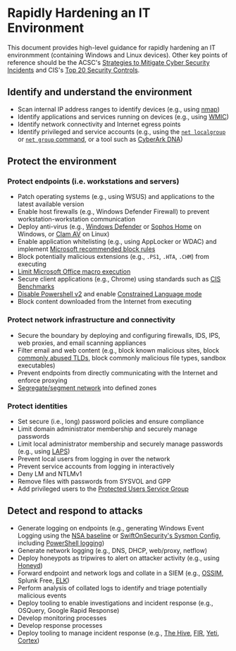 # Rapidly Hardening an IT Environment

This document provides high-level guidance for rapidly hardening an IT environmment (containing Windows and Linux devices). Other key points of reference should be the ACSC's [Strategies to Mitigate Cyber Security Incidents](https://www.cyber.gov.au/publications/strategies-to-mitigate-cyber-security-incidents) and CIS's [Top 20 Security Controls](https://www.cisecurity.org/controls/cis-controls-list/).

## Identify and understand the environment
* Scan internal IP address ranges to identify devices (e.g., using [nmap](https://nmap.org/))
* Identify applications and services running on devices (e.g., using [WMIC](https://helpdeskgeek.com/how-to/generate-a-list-of-installed-programs-in-windows/))
* Identify network connectivity and Internet egress points
* Identify privileged and service accounts (e.g., using the [`net localgroup`](https://superuser.com/questions/339071/where-can-i-see-the-list-of-administrators-in-windows-7) or [`net group` command](https://social.technet.microsoft.com/Forums/windows/en-US/455e7ec7-5d77-4fda-9b95-1eea0380fc49/how-to-find-users-who-have-local-administratordomain-admin-rights-through-command-line?forum=itproxpsp), or a tool such as [CyberArk DNA](https://www.cyberark.com/discover-privileged-accounts-exist-cyberark-dna/))

## Protect the environment
### Protect endpoints (i.e. workstations and servers)
* Patch operating systems (e.g., using WSUS) and applications to the latest available version
* Enable host firewalls (e.g., Windows Defender Firewall) to prevent workstation-workstation communication
* Deploy anti-virus (e.g., [Windows Defender](https://docs.microsoft.com/en-us/windows/security/threat-protection/windows-defender-antivirus/windows-defender-antivirus-in-windows-10) or [Sophos Home](https://home.sophos.com/en-us/index2.aspx) on Windows, or [Clam AV](https://www.clamav.net/) on Linux)
* Enable application whitelisting (e.g., using AppLocker or WDAC) and implement [Microsoft recommended block rules](https://docs.microsoft.com/en-us/windows/security/threat-protection/windows-defender-application-control/microsoft-recommended-block-rules)
* Block potentially malicious extensions (e.g., `.PS1`, `.HTA`, `.CHM`) from executing
* [Limit Microsoft Office macro execution](https://www.cyber.gov.au/publications/microsoft-office-macro-security)
* Secure client applications (e.g., Chrome) using standards such as [CIS Benchmarks](https://www.cisecurity.org/cis-benchmarks/)
* [Disable Powershell v2](https://devblogs.microsoft.com/powershell/windows-powershell-2-0-deprecation/) and enable [Constrained Language mode](https://www.petri.com/protect-malware-enforcing-powershell-constrained-language-mode)
* Block content downloaded from the Internet from executing

### Protect network infrastructure and connectivity
* Secure the boundary by deploying and configuring firewalls, IDS, IPS, web proxies, and email scanning appliances
* Filter email and web content (e.g., block known malicious sites, block [commonly abused TLDs](https://www.spamhaus.org/statistics/tlds/), block commonly malicious file types, sandbox executables)
* Prevent endpoints from directly communicating with the Internet and enforce proxying
* [Segregate/segment network](https://www.cyber.gov.au/publications/implementing-network-segmentation-and-segregation) into defined zones

### Protect identities
* Set secure (i.e., long) password policies and ensure compliance
* Limit domain administrator membership and securely manage passwords
* Limit local administrator membership and securely manage passwords (e.g., using [LAPS](https://www.microsoft.com/en-us/download/details.aspx?id=46899))
* Prevent local users from logging in over the network
* Prevent service accounts from logging in interactively
* Deny LM and NTLMv1
* Remove files with passwords from SYSVOL and GPP
* Add privileged users to the [Protected Users Service Group](https://docs.microsoft.com/en-us/previous-versions/windows/it-pro/windows-server-2012-R2-and-2012/dn466518(v=ws.11))

## Detect and respond to attacks
* Generate logging on endpoints (e.g., generating Windows Event Logging using the [NSA baseline](https://github.com/nsacyber/Event-Forwarding-Guidance) or [SwiftOnSecurity's Sysmon Config](https://github.com/SwiftOnSecurity/sysmon-config), including [PowerShell logging](https://www.fireeye.com/blog/threat-research/2016/02/greater_visibilityt.html))
* Generate network logging (e.g., DNS, DHCP, web/proxy, netflow)
* Deploy honeypots as tripwires to alert on attacker activity (e.g., using [Honeyd](http://www.honeyd.org/))
* Forward endpoint and network logs and collate in a SIEM (e.g., [OSSIM](https://cybersecurity.att.com/products/ossim), Splunk Free, [ELK](https://www.elastic.co/what-is/elk-stack))
* Perform analysis of collated logs to identify and triage potentially malicious events
* Deploy tooling to enable investigations and incident response (e.g., OSQuery, Google Rapid Response)
* Develop monitoring processes
* Develop response processes
* Deploy tooling to manage incident response (e.g., [The Hive](https://thehive-project.org/), [FIR](https://github.com/certsocietegenerale/FIR), [Yeti](https://github.com/yeti-platform/yeti), [Cortex](https://github.com/TheHive-Project/Cortex))
